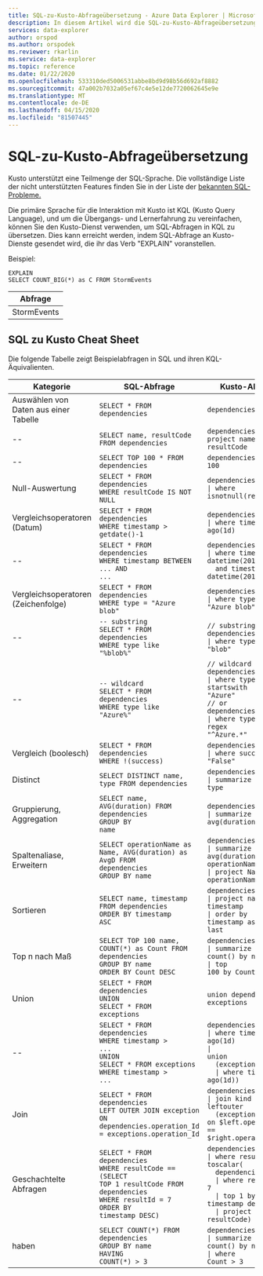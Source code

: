 ```yaml
---
title: SQL-zu-Kusto-Abfrageübersetzung - Azure Data Explorer | Microsoft Docs
description: In diesem Artikel wird die SQL-zu-Kusto-Abfrageübersetzung in Azure Data Explorer beschrieben.
services: data-explorer
author: orspod
ms.author: orspodek
ms.reviewer: rkarlin
ms.service: data-explorer
ms.topic: reference
ms.date: 01/22/2020
ms.openlocfilehash: 533310ded5006531abbe8bd9d98b56d692af8882
ms.sourcegitcommit: 47a002b7032a05ef67c4e5e12de7720062645e9e
ms.translationtype: MT
ms.contentlocale: de-DE
ms.lasthandoff: 04/15/2020
ms.locfileid: "81507445"
---
```

# <a name="sql-to-kusto-query-translation"></a>SQL-zu-Kusto-Abfrageübersetzung

Kusto unterstützt eine Teilmenge der SQL-Sprache. Die vollständige Liste der nicht unterstützten Features finden Sie in der Liste der [bekannten SQL-Probleme.](../api/tds/sqlknownissues.md)

Die primäre Sprache für die Interaktion mit Kusto ist KQL (Kusto Query Language), und um die Übergangs- und Lernerfahrung zu vereinfachen, können Sie den Kusto-Dienst verwenden, um SQL-Abfragen in KQL zu übersetzen. Dies kann erreicht werden, indem SQL-Abfrage an Kusto-Dienste gesendet wird, die ihr das Verb "EXPLAIN" voranstellen.

Beispiel:

```kusto
EXPLAIN 
SELECT COUNT_BIG(*) as C FROM StormEvents 
```

|Abfrage|
|---|
|StormEvents<br>| C=count() zusammenfassen<br>| Projekt C|

## <a name="sql-to-kusto-cheat-sheet"></a>SQL zu Kusto Cheat Sheet

Die folgende Tabelle zeigt Beispielabfragen in SQL und ihren KQL-Äquivalienten.

|Kategorie |SQL-Abfrage |Kusto-Abfrage
|---|---|---
Auswählen von Daten aus einer Tabelle |<code>SELECT * FROM dependencies</code> | <code>dependencies</code>
--|<code>SELECT name, resultCode FROM dependencies</code> |<code>dependencies &#124; project name, resultCode</code>
--|<code>SELECT TOP 100 * FROM dependencies</code> | <code>dependencies &#124; take 100</code>
Null-Auswertung |<code>SELECT * FROM dependencies<br>WHERE resultCode IS NOT NULL</code> | <code>dependencies<br>&#124; where isnotnull(resultCode)</code>
Vergleichsoperatoren (Datum) |<code>SELECT * FROM dependencies<br>WHERE timestamp > getdate()-1</code>| <code>dependencies<br>&#124; where timestamp > ago(1d)</code>
--|<code>SELECT * FROM dependencies<br>WHERE timestamp BETWEEN ... AND ...</code> |<code>dependencies<br>&#124; where timestamp > datetime(2016-10-01)<br>&nbsp;&nbsp;and timestamp <= datetime(2016-11-01)</code>
Vergleichsoperatoren (Zeichenfolge)|<code>SELECT * FROM dependencies<br>WHERE type = "Azure blob"</code> |<code>dependencies<br>&#124; where type == "Azure blob"</code>
--|<code>-- substring<br>SELECT * FROM dependencies<br>WHERE type like "%blob%"</code> |<code>// substring<br>dependencies<br>&#124; where type contains "blob"</code>
--|<code>-- wildcard<br>SELECT * FROM dependencies<br>WHERE type like "Azure%"</code> |<code>// wildcard<br>dependencies<br>&#124; where type startswith "Azure"<br>// or<br>dependencies<br>&#124; where type matches regex "^Azure.*"</code>
Vergleich (boolesch) |<code>SELECT * FROM dependencies<br>WHERE !(success)</code> |<code>dependencies<br>&#124; where success == "False"</code>
Distinct |<code>SELECT DISTINCT name, type  FROM dependencies</code> |<code>dependencies<br>&#124; summarize by name, type</code>
Gruppierung, Aggregation |<code>SELECT name, AVG(duration) FROM dependencies<br>GROUP BY name</code> |<code>dependencies<br>&#124; summarize avg(duration) by name</code>
Spaltenaliase, Erweitern |<code>SELECT operationName as Name, AVG(duration) as AvgD FROM dependencies<br>GROUP BY name</code> |<code>dependencies<br>&#124; summarize AvgD = avg(duration) by operationName<br>&#124; project Name = operationName, AvgD</code>
Sortieren |<code>SELECT name, timestamp FROM dependencies<br>ORDER BY timestamp ASC</code> |<code>dependencies<br>&#124; project name, timestamp<br>&#124; order by timestamp asc nulls last</code>
Top n nach Maß |<code>SELECT TOP 100 name, COUNT(*) as Count FROM dependencies<br>GROUP BY name<br>ORDER BY Count DESC</code> |<code>dependencies<br>&#124; summarize Count = count() by name<br>&#124; top 100 by Count desc</code>
Union |<code>SELECT * FROM dependencies<br>UNION<br>SELECT * FROM exceptions</code> |<code>union dependencies, exceptions</code>
--|<code>SELECT * FROM dependencies<br>WHERE timestamp > ...<br>UNION<br>SELECT * FROM exceptions<br>WHERE timestamp > ...</code> |<code>dependencies<br>&#124; where timestamp > ago(1d)<br>&#124; union<br>&nbsp;&nbsp;(exceptions<br>&nbsp;&nbsp;&#124; where timestamp > ago(1d))</code>
Join |<code>SELECT * FROM dependencies <br>LEFT OUTER JOIN exception<br>ON dependencies.operation_Id = exceptions.operation_Id</code> |<code>dependencies<br>&#124; join kind = leftouter<br>&nbsp;&nbsp;(exceptions)<br>on $left.operation_Id == $right.operation_Id</code>
Geschachtelte Abfragen |<code>SELECT * FROM dependencies<br>WHERE resultCode == <br>(SELECT TOP 1 resultCode FROM dependencies<br>WHERE resultId = 7<br>ORDER BY timestamp DESC)</code> |<code>dependencies<br>&#124; where resultCode == toscalar(<br>&nbsp;&nbsp;dependencies<br>&nbsp;&nbsp;&#124; where resultId == 7<br>&nbsp;&nbsp;&#124; top 1 by timestamp desc<br>&nbsp;&nbsp;&#124; project resultCode)</code>
haben |<code>SELECT COUNT(\*) FROM dependencies<br>GROUP BY name<br>HAVING COUNT(\*) > 3</code> |<code>dependencies<br>&#124; summarize Count = count() by name<br>&#124; where Count > 3</code>|